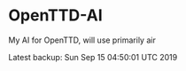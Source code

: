 # OpenTTD-AI
My AI for OpenTTD, will use primarily air

Latest backup: Sun Sep 15 04:50:01 UTC 2019

